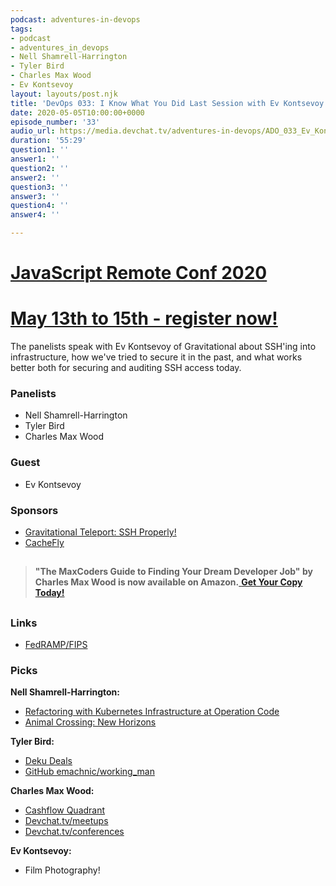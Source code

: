 ```yaml
---
podcast: adventures-in-devops
tags:
- podcast
- adventures_in_devops
- Nell Shamrell-Harrington
- Tyler Bird
- Charles Max Wood
- Ev Kontsevoy
layout: layouts/post.njk
title: 'DevOps 033: I Know What You Did Last Session with Ev Kontsevoy'
date: 2020-05-05T10:00:00+0000
episode_number: '33'
audio_url: https://media.devchat.tv/adventures-in-devops/ADO_033_Ev_Kontsevoy.mp3
duration: '55:29'
question1: ''
answer1: ''
question2: ''
answer2: ''
question3: ''
answer3: ''
question4: ''
answer4: ''

---
```

# [JavaScript Remote Conf 2020](https://devchat.tv/conferences/javascript-remote-2020/ "JavaScript Remote Conf 2020")

# [May 13th to 15th - register now!](https://devchat.tv/conferences/javascript-remote-2020/ "JavaScript Remote Conf 2020")

The panelists speak with Ev Kontsevoy of Gravitational about SSH'ing into infrastructure, how we've tried to secure it in the past, and what works better both for securing and auditing SSH access today.

### **Panelists**

* Nell Shamrell-Harrington
* Tyler Bird
* Charles Max Wood

### **Guest**

* Ev Kontsevoy

### **Sponsors**

* [Gravitational Teleport: SSH Properly!](https://gravitational.com/teleport)
* [CacheFly](https://www.cachefly.com/)

## 

> **"The MaxCoders Guide to Finding Your Dream Developer Job" by Charles Max Wood is now available on Amazon.**[ **Get Your Copy Today!**](https://www.amazon.com/gp/product/B081MBL5C9/ref=as_li_ss_tl?ie=UTF8&linkCode=sl1&tag=devchattv-20&linkId=9d61363241636e2546ef46abba198746&language=en_US)

## 

### **Links**

* [FedRAMP/FIPS](https://gravitational.com/teleport/docs/enterprise/ssh_fips/)

### **Picks**

**Nell Shamrell-Harrington:**

* [Refactoring with Kubernetes Infrastructure at Operation Code](https://itnext.io/refactoring-the-kubernetes-infrastructure-at-operationcode-229e391e3ad9)
* [Animal Crossing: New Horizons](https://animal-crossing.com/new-horizons/)

**Tyler Bird:**

* [Deku Deals](https://www.dekudeals.com/)
* [GitHub emachnic/working_man](https://github.com/emachnic/working_man)

**Charles Max Wood:**

* [Cashflow Quadrant](https://www.amazon.com/Rich-Dads-CASHFLOW-Quadrant-Financial/dp/1612680054)
* [Devchat.tv/meetups](https://devchat.tv/meetups/)
* [Devchat.tv/conferences](https://devchat.tv/conferences/)

**Ev Kontsevoy:**

* Film Photography!